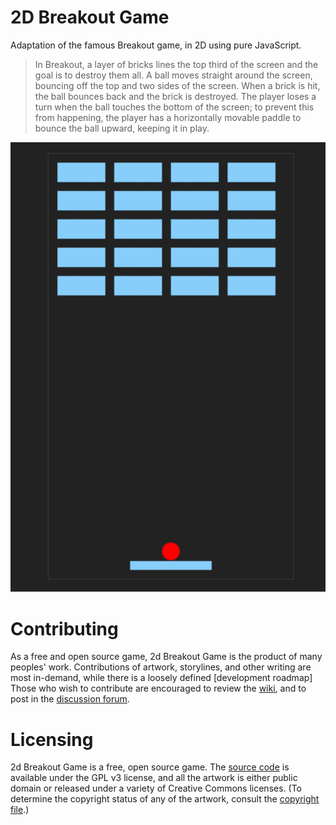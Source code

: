 # 2D Breakout Game

Adaptation of the famous Breakout game, in 2D using pure JavaScript.

> In Breakout, a layer of bricks lines the top third of the screen and the goal is to destroy them all. A ball moves straight around the screen, bouncing off the top and two sides of the screen. When a brick is hit, the ball bounces back and the brick is destroyed. The player loses a turn when the ball touches the bottom of the screen; to prevent this from happening, the player has a horizontally movable paddle to bounce the ball upward, keeping it in play.

![Screenshot of the game](screenshot.png)


# Contributing
As a free and open source game, 2d Breakout Game is the product of many peoples' work. Contributions of artwork, storylines, and other writing are most in-demand, while there is a loosely defined [development roadmap]
Those who wish to contribute are encouraged to review the [wiki](https://github.com/itzshoaibmalik/2d-Breakout-Game/en/wiki), and to post in the [discussion forum](http://groups.google.com/group/endless-sky).

# Licensing
2d Breakout Game is a free, open source game. The [source code](https://github.com/itzshoaibmalik/2d-Breakout-Game/) is available under the GPL v3 license, and all the artwork is either public domain or released under a variety of Creative Commons licenses. (To determine the copyright status of any of the artwork, consult the [copyright file](https://github.com/endless-sky/endless-sky/blob/master/copyright).)
